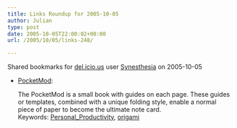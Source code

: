 ```yaml
---
title: Links Roundup for 2005-10-05
author: Julian
type: post
date: 2005-10-05T22:00:02+00:00
url: /2005/10/05/links-248/

---
```

Shared bookmarks for [del.icio.us][1] user  [Synesthesia][2] on 2005-10-05

  * [PocketMod][3]:
  
    The PocketMod is a small book with guides on each page. These guides or templates, combined with a unique folding style, enable a normal piece of paper to become the ultimate note card.   
    Keywords: [Personal_Productivity][4], [origami][5]

 [1]: http://del.icio.us/
 [2]: http://del.icio.us/synesthesia
 [3]: http://www.pocketmod.com/ "http://www.pocketmod.com/"
 [4]: http://del.icio.us/synesthesia/Personal_Productivity
 [5]: http://del.icio.us/synesthesia/origami